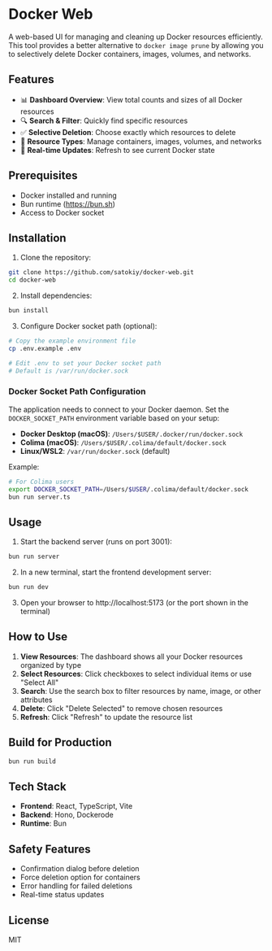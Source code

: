 # Docker Web

A web-based UI for managing and cleaning up Docker resources efficiently. This tool provides a better alternative to `docker image prune` by allowing you to selectively delete Docker containers, images, volumes, and networks.

## Features

- 📊 **Dashboard Overview**: View total counts and sizes of all Docker resources
- 🔍 **Search & Filter**: Quickly find specific resources
- ✅ **Selective Deletion**: Choose exactly which resources to delete
- 🎯 **Resource Types**: Manage containers, images, volumes, and networks
- 🔄 **Real-time Updates**: Refresh to see current Docker state

## Prerequisites

- Docker installed and running
- Bun runtime (https://bun.sh)
- Access to Docker socket

## Installation

1. Clone the repository:
```bash
git clone https://github.com/satokiy/docker-web.git
cd docker-web
```

2. Install dependencies:
```bash
bun install
```

3. Configure Docker socket path (optional):
```bash
# Copy the example environment file
cp .env.example .env

# Edit .env to set your Docker socket path
# Default is /var/run/docker.sock
```

### Docker Socket Path Configuration

The application needs to connect to your Docker daemon. Set the `DOCKER_SOCKET_PATH` environment variable based on your setup:

- **Docker Desktop (macOS)**: `/Users/$USER/.docker/run/docker.sock`
- **Colima (macOS)**: `/Users/$USER/.colima/default/docker.sock`
- **Linux/WSL2**: `/var/run/docker.sock` (default)

Example:
```bash
# For Colima users
export DOCKER_SOCKET_PATH=/Users/$USER/.colima/default/docker.sock
bun run server.ts
```

## Usage

1. Start the backend server (runs on port 3001):
```bash
bun run server
```

2. In a new terminal, start the frontend development server:
```bash
bun run dev
```

3. Open your browser to http://localhost:5173 (or the port shown in the terminal)

## How to Use

1. **View Resources**: The dashboard shows all your Docker resources organized by type
2. **Select Resources**: Click checkboxes to select individual items or use "Select All"
3. **Search**: Use the search box to filter resources by name, image, or other attributes
4. **Delete**: Click "Delete Selected" to remove chosen resources
5. **Refresh**: Click "Refresh" to update the resource list

## Build for Production

```bash
bun run build
```

## Tech Stack

- **Frontend**: React, TypeScript, Vite
- **Backend**: Hono, Dockerode
- **Runtime**: Bun

## Safety Features

- Confirmation dialog before deletion
- Force deletion option for containers
- Error handling for failed deletions
- Real-time status updates

## License

MIT
